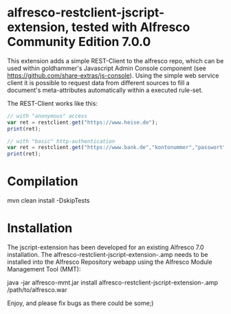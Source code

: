 # alfresco-restclient-jscript-extension, tested with Alfresco Community Edition 7.0.0
This extension adds a simple REST-Client to the alfresco repo, which can be used within goldhammer's Javascript Admin Console component (see https://github.com/share-extras/js-console). Using the simple web service client it is possible to request data from different sources to fill a document's meta-attributes automatically within a executed rule-set.

The REST-Client works like this:
```javascript
// with "anonymous" access
var ret = restclient.get("https://www.heise.de");
print(ret);

// with "basic" http-authentication
var ret = restclient.get("https://www.bank.de","kontonummer","passwort");
print(ret);

```
# Compilation
mvn clean install -DskipTests

# Installation
The jscript-extension has been developed for an existing Alfresco 7.0 installation. The alfresco-restclient-jscript-extension-<version>.amp needs to be installed into the Alfresco Repository webapp using the Alfresco Module Management Tool (MMT):

java -jar alfresco-mmt.jar install alfresco-restclient-jscript-extension-<version>.amp /path/to/alfresco.war
  
Enjoy, and please fix bugs as there could be some;)
